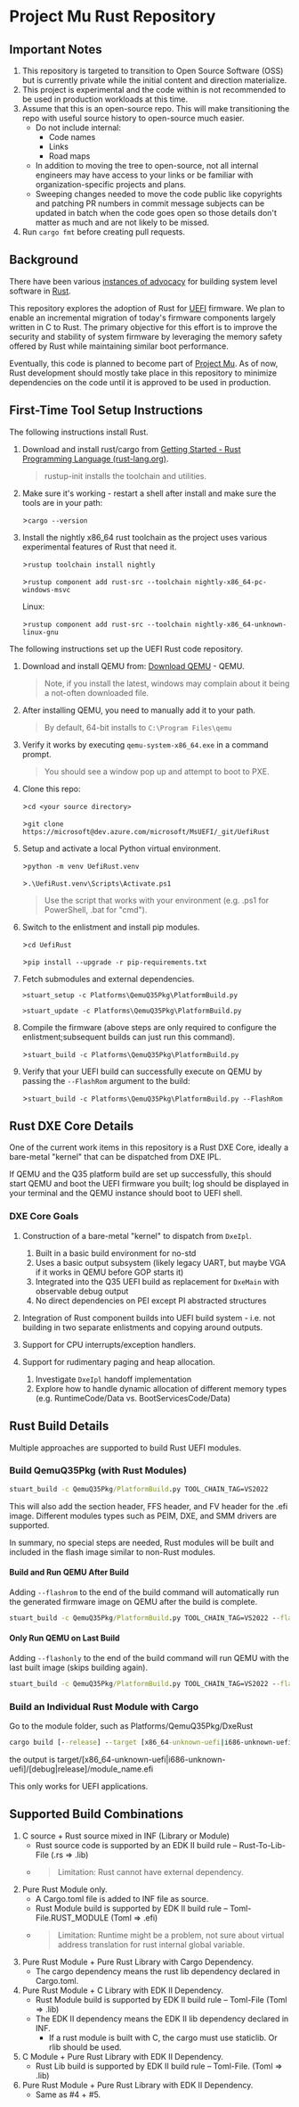 # Project Mu Rust Repository

## Important Notes

1. This repository is targeted to transition to Open Source Software (OSS) but is currently private while the initial
   content and direction materialize.
2. This project is experimental and the code within is not recommended to be used in production workloads at this time.
3. Assume that this is an open-source repo. This will make transitioning the repo with useful source history to
   open-source much easier.
   - Do not include internal:
     - Code names
     - Links
     - Road maps
   - In addition to moving the tree to open-source, not all internal engineers may have access to your links or be
     familiar with organization-specific projects and plans.
   - Sweeping changes needed to move the code public like copyrights and patching PR numbers in commit message
     subjects can be updated in batch when the code goes open so those details don't matter as much and are not likely
     to be missed.
4. Run `cargo fmt` before creating pull requests.

## Background

There have been various [instances of advocacy](https://msrc-blog.microsoft.com/2019/11/07/using-rust-in-windows/) for
building system level software in [Rust](https://www.rust-lang.org/).

This repository explores the adoption of Rust for [UEFI](https://uefi.org/) firmware. We plan to enable an incremental
migration of today's firmware components largely written in C to Rust. The primary objective for this effort is to
improve the security and stability of system firmware by leveraging the memory safety offered by Rust while
maintaining similar boot performance.

Eventually, this code is planned to become part of [Project Mu](https://microsoft.github.io/mu/). As of now, Rust
development should mostly take place in this repository to minimize dependencies on the code until it is approved
to be used in production.

## First-Time Tool Setup Instructions

The following instructions install Rust.

1. Download and install rust/cargo from [Getting Started - Rust Programming Language (rust-lang.org)](https://www.rust-lang.org/learn/get-started).
   > rustup-init installs the toolchain and utilities.

2. Make sure it's working - restart a shell after install and make sure the tools are in your path:

   \>`cargo --version`

3. Install the nightly x86_64 rust toolchain as the project uses various experimental features of Rust that need it.

   \>`rustup toolchain install nightly`

   \>`rustup component add rust-src --toolchain nightly-x86_64-pc-windows-msvc`

   Linux:

   \>`rustup component add rust-src --toolchain nightly-x86_64-unknown-linux-gnu`

The following instructions set up the UEFI Rust code repository.

1. Download and install QEMU from: [Download QEMU](https://www.qemu.org/download/#windows) - QEMU.
   > Note, if you install the latest, windows may complain about it being a not-often downloaded file.

2. After installing QEMU, you need to manually add it to your path.
   > By default, 64-bit installs to `C:\Program Files\qemu`

3. Verify it works by executing `qemu-system-x86_64.exe` in a command prompt.
   > You should see a window pop up and attempt to boot to PXE.

4. Clone this repo:

    \>`cd <your source directory>`

    \>`git clone https://microsoft@dev.azure.com/microsoft/MsUEFI/_git/UefiRust`

5. Setup and activate a local Python virtual environment.

    \>`python -m venv UefiRust.venv`

    \>`.\UefiRust.venv\Scripts\Activate.ps1`
    > Use the script that works with your environment (e.g. .ps1 for PowerShell, .bat for "cmd").

6. Switch to the enlistment and install pip modules.

    \>`cd UefiRust`

    \>`pip install --upgrade -r pip-requirements.txt`

7. Fetch submodules and external dependencies.

    `>stuart_setup -c Platforms\QemuQ35Pkg\PlatformBuild.py`

    `>stuart_update -c Platforms\QemuQ35Pkg\PlatformBuild.py`

8. Compile the firmware (above steps are only required to configure the enlistment;subsequent builds can just run
   this command).

    \>`stuart_build -c Platforms\QemuQ35Pkg\PlatformBuild.py`

9. Verify that your UEFI build can successfully execute on QEMU by passing the `--FlashRom` argument to the build:

    \>`stuart_build -c Platforms\QemuQ35Pkg\PlatformBuild.py --FlashRom`

## Rust DXE Core Details

One of the current work items in this repository is a Rust DXE Core, ideally a bare-metal "kernel" that can be
dispatched from DXE IPL.

If QEMU and the Q35 platform build are set up successfully, this should start QEMU and boot the UEFI firmware you
built; log should be displayed in your terminal and the QEMU instance should boot to UEFI shell.

### DXE Core Goals

1. Construction of a bare-metal "kernel" to dispatch from `DxeIpl`.
   1. Built in a basic build environment for no-std
   2. Uses a basic output subsystem (likely legacy UART, but maybe VGA if it works in QEMU before GOP starts it)
   3. Integrated into the Q35 UEFI build as replacement for `DxeMain` with observable debug output
   4. No direct dependencies on PEI except PI abstracted structures

2. Integration of Rust component builds into UEFI build system - i.e. not building in two separate enlistments and
   copying around outputs.

3. Support for CPU interrupts/exception handlers.

4. Support for rudimentary paging and heap allocation.
   1. Investigate `DxeIpl` handoff implementation
   2. Explore how to handle dynamic allocation of different memory types (e.g. RuntimeCode/Data vs.
      BootServicesCode/Data)

## Rust Build Details

Multiple approaches are supported to build Rust UEFI modules.

### Build QemuQ35Pkg (with Rust Modules)

  ```cmd
  stuart_build -c QemuQ35Pkg/PlatformBuild.py TOOL_CHAIN_TAG=VS2022
  ```

  This will also add the section header, FFS header, and FV header for the .efi image. Different modules types such as
  PEIM, DXE, and SMM drivers are supported.

  In summary, no special steps are needed, Rust modules will be built and included in the flash image similar to
  non-Rust modules.

#### Build and Run QEMU After Build

Adding `--flashrom` to the end of the build command will automatically run the generated firmware image on QEMU after
the build is complete.

  ```cmd
  stuart_build -c QemuQ35Pkg/PlatformBuild.py TOOL_CHAIN_TAG=VS2022 --flashrom
  ```

#### Only Run QEMU on Last Build

Adding `--flashonly` to the end of the build command will run QEMU with the last built image (skips building again).

  ```cmd
  stuart_build -c QemuQ35Pkg/PlatformBuild.py TOOL_CHAIN_TAG=VS2022 --flashonly
  ```

### Build an Individual Rust Module with Cargo

  Go to the module folder, such as Platforms/QemuQ35Pkg/DxeRust

  ```cmd
  cargo build [--release] --target [x86_64-unknown-uefi|i686-unknown-uefi]
  ```

  the output is target/[x86_64-unknown-uefi|i686-unknown-uefi]/[debug|release]/module_name.efi

  This only works for UEFI applications.

## Supported Build Combinations

1. C source + Rust source mixed in INF (Library or Module)
   - Rust source code is supported by an EDK II build rule – Rust-To-Lib-File (.rs => .lib)
   - >Limitation: Rust cannot have external dependency.
2. Pure Rust Module only.
   - A Cargo.toml file is added to INF file as source.
   - Rust Module build is supported by EDK II build rule – Toml-File.RUST_MODULE (Toml => .efi)
   - >Limitation: Runtime might be a problem, not sure about virtual address translation for rust internal global variable.
3. Pure Rust Module + Pure Rust Library with Cargo Dependency.
   - The cargo dependency means the rust lib dependency declared in Cargo.toml.
4. Pure Rust Module + C Library with EDK II Dependency.
   - Rust Module build is supported by EDK II build rule – Toml-File (Toml => .lib)
   - The EDK II dependency means the EDK II lib dependency declared in INF.
     - If a rust module is built with C, the cargo must use staticlib. Or rlib should be used.
5. C Module + Pure Rust Library with EDK II Dependency.
   - Rust Lib build is supported by EDK II build rule – Toml-File. (Toml => .lib)
6. Pure Rust Module + Pure Rust Library with EDK II Dependency.
   - Same as #4 + #5.
